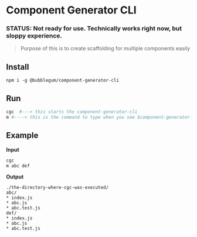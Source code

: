 # Component Generator CLI

### STATUS: Not ready for use. Technically works right now, but sloppy experience.

> Purpose of this is to create scaffolding for multiple components easily

## Install
```
npm i -g @bubblegum/component-generator-cli
```

## Run
```bash
cgc  #---> this starts the component-generator-cli
m #----> this is the command to type when you see $component-generator-cli
```

## Example

**Input**
```bash
cgc
m abc def
```

**Output**
```
./the-directory-where-cgc-was-executed/
abc/
* index.js
* abc.js
* abc.test.js
def/
* index.js
* abc.js
* abc.test.js
```
